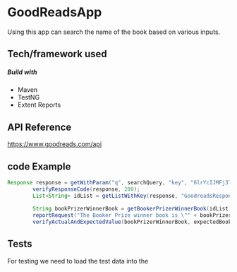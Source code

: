 # GoodReadsApp
Using this app can search the name of the book based on various inputs.

## Tech/framework used
##### Build with
  * Maven
  * TestNG
  * Extent Reports
  
## API Reference
https://www.goodreads.com/api
  
## code Example
```java
Response response = getWithParam("q", searchQuery, "key", "6lrYcIJMFj37UMKUHz4A", "search/index.xml");
		verifyResponseCode(response, 200);
		List<String> idList = getListWithKey(response, "GoodreadsResponse.search.results.work.best_book.id");
		
		String bookPrizerWinnerBook = getBookerPrizerWinnerBook(idList);
		reportRequest("The Booker Prize winner book is \"" + bookPrizerWinnerBook +"\"", "PASS");
		verifyActualAndExpectedValue(bookPrizerWinnerBook, expectedBookName);
```

## Tests
For testing we need to load the test data into the 
